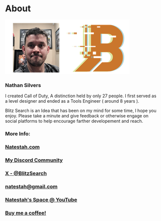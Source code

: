 # About 

![AboutImage](AboutImage.png) 

### Nathan Silvers
I created Call of Duty, A distinction held by only 27 people.  I first served as a level designer and ended as a Tools Engineer ( around 8 years ).

Blitz Search is an Idea that has been on my mind for some time, I hope you enjoy. Please take a minute and give feedback or otherwise engage on social platforms to help encourage farther developement and reach.

### More Info:

### [Natestah.com](https://natestah.com/)
### [My Discord Community](https://discord.com/invite/UYPwQY9ngm)
### [X - @BlitzSearch](https://x.com/BlitzSearch) 
### [natestah@gmail.com](mailto://natestah@gmail.com)
### [Natestah's Space @ YouTube ](https://www.youtube.com/@NatestahsSpace)
### [Buy me a coffee!](https://pay.natestah.com/)
